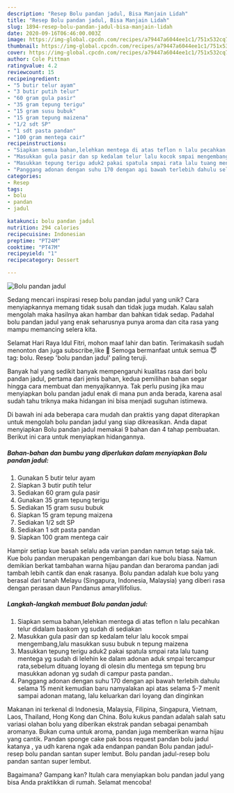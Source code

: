 ```yaml
---
description: "Resep Bolu pandan jadul, Bisa Manjain Lidah"
title: "Resep Bolu pandan jadul, Bisa Manjain Lidah"
slug: 1894-resep-bolu-pandan-jadul-bisa-manjain-lidah
date: 2020-09-16T06:46:00.003Z
image: https://img-global.cpcdn.com/recipes/a79447a6044ee1c1/751x532cq70/bolu-pandan-jadul-foto-resep-utama.jpg
thumbnail: https://img-global.cpcdn.com/recipes/a79447a6044ee1c1/751x532cq70/bolu-pandan-jadul-foto-resep-utama.jpg
cover: https://img-global.cpcdn.com/recipes/a79447a6044ee1c1/751x532cq70/bolu-pandan-jadul-foto-resep-utama.jpg
author: Cole Pittman
ratingvalue: 4.2
reviewcount: 15
recipeingredient:
- "5 butir telur ayam"
- "3 butir putih telur"
- "60 gram gula pasir"
- "35 gram tepung terigu"
- "15 gram susu bubuk"
- "15 gram tepung maizena"
- "1/2 sdt SP"
- "1 sdt pasta pandan"
- "100 gram mentega cair"
recipeinstructions:
- "Siapkan semua bahan,lelehkan mentega di atas teflon n lalu pecahkan telur didalam baskom yg sudah di sediakan"
- "Masukkan gula pasir dan sp kedalam telur lalu kocok smpai mengembang,lalu masukkan susu bubuk n tepung maizena"
- "Masukkan tepung terigu aduk2 pakai spatula smpai rata lalu tuang mentega yg sudah di lelehin ke dalam adonan aduk smpai tercampur rata,sebelum dituang loyang di olesin dlu mentega sm tepung bru masukkan adonan yg sudah di campur pasta pandan.."
- "Panggang adonan dengan suhu 170 dengan api bawah terlebih dahulu selama 15 menit kemudian baru namyalakan api atas selama 5-7 menit sampai adonan matang, lalu keluarkan dari loyang dan dinginkan"
categories:
- Resep
tags:
- bolu
- pandan
- jadul

katakunci: bolu pandan jadul 
nutrition: 294 calories
recipecuisine: Indonesian
preptime: "PT24M"
cooktime: "PT47M"
recipeyield: "1"
recipecategory: Dessert

---
```



![Bolu pandan jadul](https://img-global.cpcdn.com/recipes/a79447a6044ee1c1/751x532cq70/bolu-pandan-jadul-foto-resep-utama.jpg)

Sedang mencari inspirasi resep bolu pandan jadul yang unik? Cara menyiapkannya memang tidak susah dan tidak juga mudah. Kalau salah mengolah maka hasilnya akan hambar dan bahkan tidak sedap. Padahal bolu pandan jadul yang enak seharusnya punya aroma dan cita rasa yang mampu memancing selera kita.

Selamat Hari Raya Idul Fitri, mohon maaf lahir dan batin. Terimakasih sudah menonton dan juga subscribe,like 🙏 Semoga bermanfaat untuk semua 😇 tag: bolu. Resep &#39;bolu pandan jadul&#39; paling teruji.

Banyak hal yang sedikit banyak mempengaruhi kualitas rasa dari bolu pandan jadul, pertama dari jenis bahan, kedua pemilihan bahan segar hingga cara membuat dan menyajikannya. Tak perlu pusing jika mau menyiapkan bolu pandan jadul enak di mana pun anda berada, karena asal sudah tahu triknya maka hidangan ini bisa menjadi suguhan istimewa.


Di bawah ini ada beberapa cara mudah dan praktis yang dapat diterapkan untuk mengolah bolu pandan jadul yang siap dikreasikan. Anda dapat menyiapkan Bolu pandan jadul memakai 9 bahan dan 4 tahap pembuatan. Berikut ini cara untuk menyiapkan hidangannya.

<!--inarticleads1-->

##### Bahan-bahan dan bumbu yang diperlukan dalam menyiapkan Bolu pandan jadul:

1. Gunakan 5 butir telur ayam
1. Siapkan 3 butir putih telur
1. Sediakan 60 gram gula pasir
1. Gunakan 35 gram tepung terigu
1. Sediakan 15 gram susu bubuk
1. Siapkan 15 gram tepung maizena
1. Sediakan 1/2 sdt SP
1. Sediakan 1 sdt pasta pandan
1. Siapkan 100 gram mentega cair


Hampir setiap kue basah selalu ada varian pandan namun tetap saja tak. Kue bolu pandan merupakan pengembangan dari kue bolu biasa. Namun demikian berkat tambahan warna hijau pandan dan beraroma pandan jadi tambah lebih cantik dan enak rasanya. Bolu pandan adalah kue bolu yang berasal dari tanah Melayu (Singapura, Indonesia, Malaysia) yang diberi rasa dengan perasan daun Pandanus amaryllifolius. 

<!--inarticleads2-->

##### Langkah-langkah membuat Bolu pandan jadul:

1. Siapkan semua bahan,lelehkan mentega di atas teflon n lalu pecahkan telur didalam baskom yg sudah di sediakan
1. Masukkan gula pasir dan sp kedalam telur lalu kocok smpai mengembang,lalu masukkan susu bubuk n tepung maizena
1. Masukkan tepung terigu aduk2 pakai spatula smpai rata lalu tuang mentega yg sudah di lelehin ke dalam adonan aduk smpai tercampur rata,sebelum dituang loyang di olesin dlu mentega sm tepung bru masukkan adonan yg sudah di campur pasta pandan..
1. Panggang adonan dengan suhu 170 dengan api bawah terlebih dahulu selama 15 menit kemudian baru namyalakan api atas selama 5-7 menit sampai adonan matang, lalu keluarkan dari loyang dan dinginkan


Makanan ini terkenal di Indonesia, Malaysia, Filipina, Singapura, Vietnam, Laos, Thailand, Hong Kong dan China. Bolu kukus pandan adalah salah satu variasi olahan bolu yang diberikan ekstrak pandan sebagai penambah aromanya. Bukan cuma untuk aroma, pandan juga memberikan warna hijau yang cantik. Pandan sponge cake pak boss request pandan bolu jadul katanya , ya udh karena ngak ada endanpan pandan Bolu pandan jadul-resep bolu pandan santan super lembut. Bolu pandan jadul-resep bolu pandan santan super lembut. 

Bagaimana? Gampang kan? Itulah cara menyiapkan bolu pandan jadul yang bisa Anda praktikkan di rumah. Selamat mencoba!
